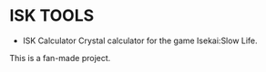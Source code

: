 # ISK TOOLS

 - ISK Calculator
 Crystal calculator for the game Isekai:Slow Life.

This is a fan-made project.
